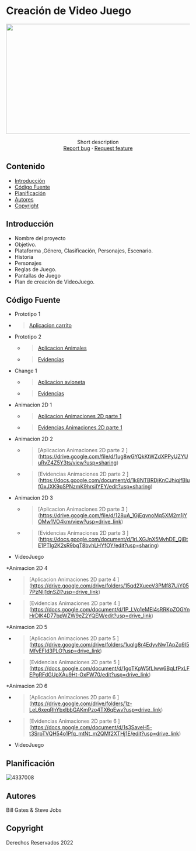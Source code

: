 # Creación de Video Juego
<p align="center">
    <img src="https://user-images.githubusercontent.com/8560750/195950148-0c0df38e-5f96-45ae-87c3-6922738c612d.jpg" alt="Logo" width=1200 height=300>

  <p align="center">
    Short description
    <br>
    <a href="https://reponame/issues/new?template=bug.md">Report bug</a>
    ·
    <a href="https://reponame/issues/new?template=feature.md&labels=feature">Request feature</a>
  </p>
</p>


## Contenido

- [Introducción](#introducción)
- [Código Fuente](#código-fuente)
- [Planificación](#planificación)
- [Autores](#autores)
- [Copyright](#copyright)


## Introducción

- Nombre del proyecto
- Objetivo.
- Plataforma ,Género, Clasificación, Personajes, Escenario.
- Historia
- Personajes
- Reglas de Juego.
- Pantallas de Juego
- Plan de creación de VideoJuego.

## Código Fuente

* Prototipo 1
 * > [Aplicacion carrito ](https://drive.google.com/file/d/1_9KCK-n8LZtIXSdiiFHwCA6meHSGmELP/view?usp=sharing)
 
* Prototipo 2
  * > [Aplicacion Animales ](https://drive.google.com/file/d/1RvjzOIMaC_Mfnp_j5rRm_X8_L6fgGmck/view?usp=drive_link)
  * > [Evidencias](https://docs.google.com/document/d/1ZNbpsChCzbBvbuQC7AhkVM_2Phe6KYko/edit?usp=drive_link&ouid=111005482770613600298&rtpof=true&sd=true)

* Change 1
  * > [Aplicacion avioneta](https://drive.google.com/file/d/1nMzfxMzfGf1HjBiGkfUb2NHXa4S0_mNY/view?usp=sharing)
  * > [Evidencias](https://docs.google.com/document/d/1dT1j_VVUOQrt5_qmwf7OfYhqaeLVACTe/edit?usp=drive_link&ouid=111005482770613600298&rtpof=true&sd=true)
 
 
* Animacion 2D 1
  * > [Aplicacion Animaciones 2D parte 1 ](https://drive.google.com/file/d/1xEE88T3yAibwaD5-E00e0p3Cu4ZRRFq9/view?usp=drive_link)
  * > [Evidencias Animaciones 2D parte 1 ](https://docs.google.com/document/d/1zb94AEzfBWOKSQh2MQOhHV06CKK33M2m/editusp=drive_link&ouid=111005482770613600298&rtpof=true&sd=true)

* Animacion 2D 2
  * > [Aplicacion Animaciones 2D parte 2 ] (https://drive.google.com/file/d/1ug8wGYQkKtWZdXPPyUZYUuRvZ4Z5Y3ts/view?usp=sharing)
  * > [Evidencias Animaciones 2D parte 2 ] (https://docs.google.com/document/d/1k8NTBRDjKnCJhiqjfBlufGxJXK9pSPNzmK9hrsiIYEY/edit?usp=sharing)
  
* Animacion 2D 3
  * > [Aplicacion Animaciones 2D parte 3 ] (https://drive.google.com/file/d/128uA_1GjEqvnoMq5XM2m1jYOMw1VO4km/view?usp=drive_link)
  * > [Evidencias Animaciones 2D parte 3 ] (https://docs.google.com/document/d/1rLXGJnX5MvhDE_QjBtE1PTlg2K2sR9bqT8bvhLHYfOY/edit?usp=sharing)
* VideoJuego

*Animacion 2D 4
  * > [Aplicacion Animaciones 2D parte 4 ] (https://drive.google.com/drive/folders/15qd2XueeV3PMf87UiY057PzNlj1dnSZI?usp=drive_link)
  * > [Evidencias Animaciones 2D parte 4 ] (https://docs.google.com/document/d/1P_LVo1eMEl4sRRKpZOGYnHrDlK4D77bpWZW9eZ2YQEM/edit?usp=drive_link)
    
 *Animacion 2D 5
 * > [Aplicacion Animaciones 2D parte 5 ] (https://drive.google.com/drive/folders/1uqIg8r4EdyvNwTApZq9I5MfvEFId3PLO?usp=drive_link)
  * > [Evidencias Animaciones 2D parte 5 ] (https://docs.google.com/document/d/1gqTKpW5fLlww6BqLfPxLFEPgRFdGUpXAu9Ht-OxFW70/edit?usp=drive_link)

*Animacion 2D 6
 * > [Aplicacion Animaciones 2D parte 6 ] (https://drive.google.com/drive/folders/1z-LeL6xeqRhYbxIbbGAKmPzo4TX6qEwv?usp=drive_link)
  * > [Evidencias Animaciones 2D parte 6 ] (https://docs.google.com/document/d/1s3SaveH5-t3SrpTVQH54o1Pfq_mtNt_m2QMf2XTHj1E/edit?usp=drive_link)

    
* VideoJuego

## Planificación

![4337008](https://user-images.githubusercontent.com/8560750/195951617-083a7e4d-323d-47b5-8e5e-529ded31bc06.jpg)

## Autores
Bill Gates & Steve Jobs

## Copyright
Derechos Reservados 2022

